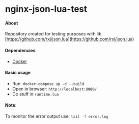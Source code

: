 # nginx-json-lua-test

#### About
Repository created for testing purposes with lib [https://github.com/rxi/json.lua](https://github.com/rxi/json.lua)

#### Dependencies
- [Docker](https://docs.docker.com/get-docker/)

#### Basic usage
- Run: `docker-compose up -d --build`
- Open in browser: `http://localhost:8080/`
- Do stuff in `runtime.lua`

#### Note:
To monitor the error output use: `tail -f error.log`